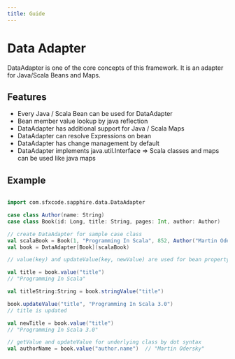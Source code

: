 ```yaml
---
title: Guide
---
```


# Data Adapter

DataAdapter is one of the core concepts of this framework.
It is an adapter for Java/Scala Beans and Maps.



## Features

- Every Java / Scala Bean  can be used for DataAdapter
- Bean member value lookup by java reflection
- DataAdapter has additional support for Java / Scala Maps
- DataAdapter can resolve Expressions on bean
- DataAdapter has change management by default
- DataAdapter implements java.util.Interface => Scala classes and maps can be used like java maps

## Example

```scala

import com.sfxcode.sapphire.data.DataAdapter

case class Author(name: String)
case class Book(id: Long, title: String, pages: Int, author: Author)

// create DataAdapter for sample case class
val scalaBook = Book(1, "Programming In Scala", 852, Author("Martin Odersky"))
val book = DataAdapter[Book](scalaBook)

// value(key) and updateValue(key, newValue) are used for bean property access and modification

val title = book.value("title")
// "Programming In Scala"

val titleString:String = book.stringValue("title")

book.updateValue("title", "Programming In Scala 3.0")
// title is updated

val newTitle = book.value("title")
// "Programming In Scala 3.0"

// getValue and updateValue for underlying class by dot syntax
val authorName = book.value("author.name")  // "Martin Odersky"


```


